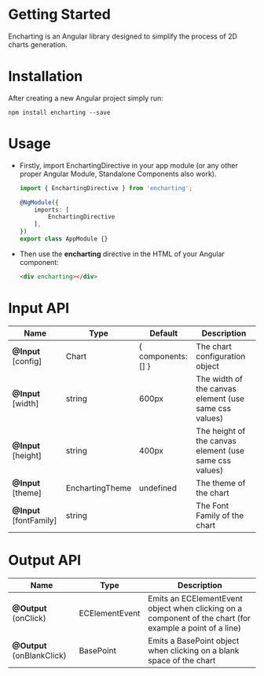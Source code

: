 # Getting Started

Encharting is an Angular library designed to simplify the process of 2D charts generation.

# Installation

After creating a new Angular project simply run:

```properties
npm install encharting --save
``` 

# Usage

- Firstly, import EnchartingDirective in your app module (or any other proper Angular Module, Standalone Components also work).
  
    ```typescript
    import { EnchartingDirective } from 'encharting';

    @NgModule({
        imports: [
            EnchartingDirective
        ],
    })
    export class AppModule {}
    ```
- Then use the **encharting** directive in the HTML of your Angular component:
  
  ```html
  <div encharting></div>
  ```

# Input API

| Name                    | Type            | Default            | Description                                            |
| ----------------------- | --------------- | ------------------ | ------------------------------------------------------ |
| **@Input** [config]     | Chart           | { components: [] } | The chart configuration object                         |
| **@Input** [width]      | string          | 600px              | The width of the canvas element (use same css values)  |
| **@Input** [height]     | string          | 400px              | The height of the canvas element (use same css values) |
| **@Input** [theme]      | EnchartingTheme | undefined          | The theme of the chart                                 |
| **@Input** [fontFamily] | string          |                    | The Font Family of the chart                           |

# Output API

| Name                       | Type           | Description                                                                                              |
| -------------------------- | -------------- | -------------------------------------------------------------------------------------------------------- |
| **@Output** (onClick)      | ECElementEvent | Emits an ECElementEvent object when clicking on a component of the chart (for example a point of a line) |
| **@Output** (onBlankClick) | BasePoint      | Emits a BasePoint object when clicking on a blank space of the chart                                     |